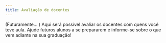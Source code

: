 ```yaml
---
title: Avaliação de docentes
---
```


(Futuramente... ) Aqui será possível avaliar os docentes com quens você teve aula. Ajude futuros alunos a se prepararem e informe-se sobre o que vem adiante na sua graduação!